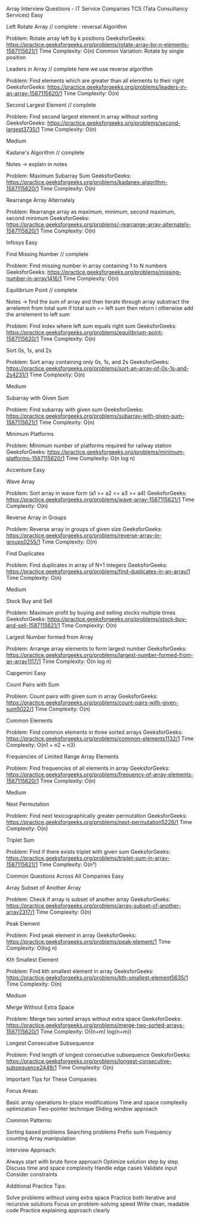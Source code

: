 Array Interview Questions - IT Service Companies
TCS (Tata Consultancy Services)
Easy

Left Rotate Array  // complete : reversal Algorithm

Problem: Rotate array left by k positions
GeeksforGeeks: https://practice.geeksforgeeks.org/problems/rotate-array-by-n-elements-1587115621/1
Time Complexity: O(n)
Common Variation: Rotate by single position


Leaders in Array  // complete here we use reverse algorithm

Problem: Find elements which are greater than all elements to their right
GeeksforGeeks: https://practice.geeksforgeeks.org/problems/leaders-in-an-array-1587115620/1
Time Complexity: O(n)


Second Largest Element // complete

Problem: Find second largest element in array without sorting
GeeksforGeeks: https://practice.geeksforgeeks.org/problems/second-largest3735/1
Time Complexity: O(n)



Medium

Kadane's Algorithm  // complete

Notes -> explain in notes

Problem: Maximum Subarray Sum
GeeksforGeeks: https://practice.geeksforgeeks.org/problems/kadanes-algorithm-1587115620/1
Time Complexity: O(n)


Rearrange Array Alternately

Problem: Rearrange array as maximum, minimum, second maximum, second minimum
GeeksforGeeks: https://practice.geeksforgeeks.org/problems/-rearrange-array-alternately-1587115620/1
Time Complexity: O(n)



Infosys
Easy

Find Missing Number  // complete

Problem: Find missing number in array containing 1 to N numbers
GeeksforGeeks: https://practice.geeksforgeeks.org/problems/missing-number-in-array1416/1
Time Complexity: O(n)


Equilibrium Point  // complete

Notes -> find the sum of array and then iterate through array substract the arrelemnt from total sum if total sum == left sum then return i otherwise add the arrelement to left sum

Problem: Find index where left sum equals right sum
GeeksforGeeks: https://practice.geeksforgeeks.org/problems/equilibrium-point-1587115620/1
Time Complexity: O(n)


Sort 0s, 1s, and 2s

Problem: Sort array containing only 0s, 1s, and 2s
GeeksforGeeks: https://practice.geeksforgeeks.org/problems/sort-an-array-of-0s-1s-and-2s4231/1
Time Complexity: O(n)



Medium

Subarray with Given Sum

Problem: Find subarray with given sum
GeeksforGeeks: https://practice.geeksforgeeks.org/problems/subarray-with-given-sum-1587115621/1
Time Complexity: O(n)


Minimum Platforms

Problem: Minimum number of platforms required for railway station
GeeksforGeeks: https://practice.geeksforgeeks.org/problems/minimum-platforms-1587115620/1
Time Complexity: O(n log n)



Accenture
Easy

Wave Array

Problem: Sort array in wave form (a1 >= a2 <= a3 >= a4)
GeeksforGeeks: https://practice.geeksforgeeks.org/problems/wave-array-1587115621/1
Time Complexity: O(n)


Reverse Array in Groups

Problem: Reverse array in groups of given size
GeeksforGeeks: https://practice.geeksforgeeks.org/problems/reverse-array-in-groups0255/1
Time Complexity: O(n)


Find Duplicates

Problem: Find duplicates in array of N+1 integers
GeeksforGeeks: https://practice.geeksforgeeks.org/problems/find-duplicates-in-an-array/1
Time Complexity: O(n)



Medium

Stock Buy and Sell

Problem: Maximum profit by buying and selling stocks multiple times
GeeksforGeeks: https://practice.geeksforgeeks.org/problems/stock-buy-and-sell-1587115621/1
Time Complexity: O(n)


Largest Number formed from Array

Problem: Arrange array elements to form largest number
GeeksforGeeks: https://practice.geeksforgeeks.org/problems/largest-number-formed-from-an-array1117/1
Time Complexity: O(n log n)



Capgemini
Easy

Count Pairs with Sum

Problem: Count pairs with given sum in array
GeeksforGeeks: https://practice.geeksforgeeks.org/problems/count-pairs-with-given-sum5022/1
Time Complexity: O(n)


Common Elements

Problem: Find common elements in three sorted arrays
GeeksforGeeks: https://practice.geeksforgeeks.org/problems/common-elements1132/1
Time Complexity: O(n1 + n2 + n3)


Frequencies of Limited Range Array Elements

Problem: Find frequencies of all elements in array
GeeksforGeeks: https://practice.geeksforgeeks.org/problems/frequency-of-array-elements-1587115620/1
Time Complexity: O(n)



Medium

Next Permutation

Problem: Find next lexicographically greater permutation
GeeksforGeeks: https://practice.geeksforgeeks.org/problems/next-permutation5226/1
Time Complexity: O(n)


Triplet Sum

Problem: Find if there exists triplet with given sum
GeeksforGeeks: https://practice.geeksforgeeks.org/problems/triplet-sum-in-array-1587115621/1
Time Complexity: O(n²)



Common Questions Across All Companies
Easy

Array Subset of Another Array

Problem: Check if array is subset of another array
GeeksforGeeks: https://practice.geeksforgeeks.org/problems/array-subset-of-another-array2317/1
Time Complexity: O(n)


Peak Element

Problem: Find peak element in array
GeeksforGeeks: https://practice.geeksforgeeks.org/problems/peak-element/1
Time Complexity: O(log n)


Kth Smallest Element

Problem: Find kth smallest element in array
GeeksforGeeks: https://practice.geeksforgeeks.org/problems/kth-smallest-element5635/1
Time Complexity: O(n)



Medium

Merge Without Extra Space

Problem: Merge two sorted arrays without extra space
GeeksforGeeks: https://practice.geeksforgeeks.org/problems/merge-two-sorted-arrays-1587115620/1
Time Complexity: O((n+m) log(n+m))


Longest Consecutive Subsequence

Problem: Find length of longest consecutive subsequence
GeeksforGeeks: https://practice.geeksforgeeks.org/problems/longest-consecutive-subsequence2449/1
Time Complexity: O(n)



Important Tips for These Companies

Focus Areas:

Basic array operations
In-place modifications
Time and space complexity optimization
Two-pointer technique
Sliding window approach


Common Patterns:

Sorting based problems
Searching problems
Prefix sum
Frequency counting
Array manipulation


Interview Approach:

Always start with brute force approach
Optimize solution step by step
Discuss time and space complexity
Handle edge cases
Validate input
Consider constraints


Additional Practice Tips:

Solve problems without using extra space
Practice both iterative and recursive solutions
Focus on problem-solving speed
Write clean, readable code
Practice explaining approach clearly